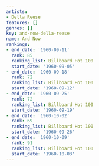 ```yaml
---
artists:
- Della Reese
features: []
genres: []
key: and-now-della-reese
name: And Now
rankings:
- end_date: '1960-09-11'
  rank: 85
  ranking_list: Billboard Hot 100
  start_date: '1960-09-05'
- end_date: '1960-09-18'
  rank: 72
  ranking_list: Billboard Hot 100
  start_date: '1960-09-12'
- end_date: '1960-09-25'
  rank: 72
  ranking_list: Billboard Hot 100
  start_date: '1960-09-19'
- end_date: '1960-10-02'
  rank: 69
  ranking_list: Billboard Hot 100
  start_date: '1960-09-26'
- end_date: '1960-10-09'
  rank: 91
  ranking_list: Billboard Hot 100
  start_date: '1960-10-03'
---
```


